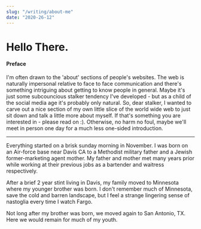 ```yaml
---
slug: "/writing/about-me"
date: "2020-26-12"
---
```


# Hello There.

#### Preface

I'm often drawn to the 'about' sections of people's websites. The web is naturally impersonal relative to face to face communication and there's something intriguing about getting to know people in general. Maybe it's just some subcouncious stalker tendency I've developed - but as a child of the social media age it's probably only natural. So, dear stalker, I wanted to carve out a nice section of my own little slice of the world wide web to just sit down and talk a little more about myself. If that's something you are interested in - please read on :). Otherwise, no harm no foul, maybe we'll meet in person one day for a much less one-sided introduction.

---

Everything started on a brisk sunday morning in November. I was born on an Air-force base near Davis CA to a Methodist military father and a Jewish former-marketing agent mother. My father and mother met many years prior while working at their previous jobs as a bartender and waitress respectively.

After a brief 2 year stint living in Davis, my family moved to Minnesota where my younger brother was born. I don't remember much of Minnesota, save the cold and barren landscape, but I feel a strange lingering sense of nastoglia every time I watch Fargo.

Not long after my brother was born, we moved again to San Antonio, TX. Here we would remain for much of my youth.
